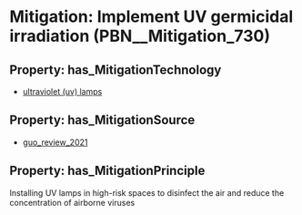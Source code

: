 # Mitigation: __Implement UV germicidal irradiation__ (PBN__Mitigation_730)

## Property: has_MitigationTechnology

* [ultraviolet (uv) lamps](../Technology/PBN__Technology_3408)

## Property: has_MitigationSource

* [guo_review_2021](../Article/PBN__Article_45)

## Property: has_MitigationPrinciple

Installing UV lamps in high-risk spaces to disinfect the air and reduce the concentration of airborne viruses

